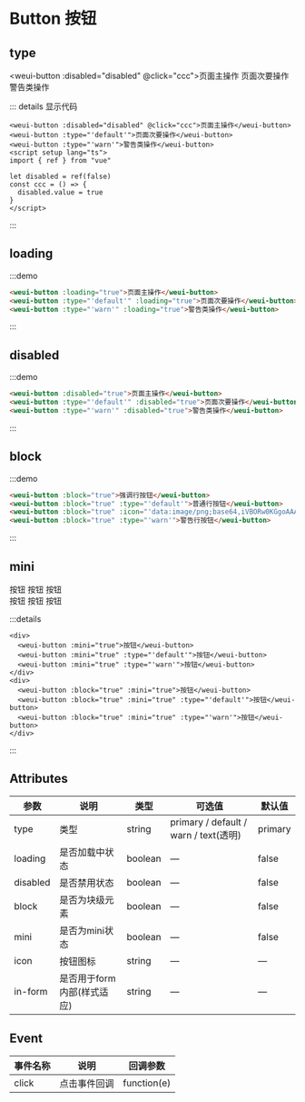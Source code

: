 # Button 按钮

## type

<weui-button :disabled="disabled" @click="ccc">页面主操作</weui-button>
<weui-button :type="'default'">页面次要操作</weui-button>
<weui-button :type="'warn'">警告类操作</weui-button>
<script setup lang="ts">
import { ref } from "vue"

let disabled = ref(false)
const ccc = () => {
  disabled.value = true
}
</script>

::: details 显示代码
```vue
<weui-button :disabled="disabled" @click="ccc">页面主操作</weui-button>
<weui-button :type="'default'">页面次要操作</weui-button>
<weui-button :type="'warn'">警告类操作</weui-button>
<script setup lang="ts">
import { ref } from "vue"

let disabled = ref(false)
const ccc = () => {
  disabled.value = true
}
</script>
```
:::

## loading

:::demo
```html
<weui-button :loading="true">页面主操作</weui-button>
<weui-button :type="'default'" :loading="true">页面次要操作</weui-button>
<weui-button :type="'warn'" :loading="true">警告类操作</weui-button>
```
:::

## disabled

:::demo
```html
<weui-button :disabled="true">页面主操作</weui-button>
<weui-button :type="'default'" :disabled="true">页面次要操作</weui-button>
<weui-button :type="'warn'" :disabled="true">警告类操作</weui-button>
```
:::

## block

:::demo
```html
<weui-button :block="true">强调行按钮</weui-button>
<weui-button :block="true" :type="'default'">普通行按钮</weui-button>
<weui-button :block="true" :icon="'data:image/png;base64,iVBORw0KGgoAAAANSUhEUgAAAC4AAAAuCAMAAABgZ9sFAAAAVFBMVEXx8fHMzMzr6+vn5+fv7+/t7e3d3d2+vr7W1tbHx8eysrKdnZ3p6enk5OTR0dG7u7u3t7ejo6PY2Njh4eHf39/T09PExMSvr6+goKCqqqqnp6e4uLgcLY/OAAAAnklEQVRIx+3RSRLDIAxE0QYhAbGZPNu5/z0zrXHiqiz5W72FqhqtVuuXAl3iOV7iPV/iSsAqZa9BS7YOmMXnNNX4TWGxRMn3R6SxRNgy0bzXOW8EBO8SAClsPdB3psqlvG+Lw7ONXg/pTld52BjgSSkA3PV2OOemjIDcZQWgVvONw60q7sIpR38EnHPSMDQ4MjDjLPozhAkGrVbr/z0ANjAF4AcbXmYAAAAASUVORK5CYII='">强调行按钮</weui-button>
<weui-button :block="true" :type="'warn'">警告行按钮</weui-button>
```
:::

## mini

<div>
  <weui-button :mini="true">按钮</weui-button>
  <weui-button :mini="true" :type="'default'">按钮</weui-button>
  <weui-button :mini="true" :type="'warn'">按钮</weui-button>
</div>
<div>
  <weui-button :block="true" :mini="true">按钮</weui-button>
  <weui-button :block="true" :mini="true" :type="'default'">按钮</weui-button>
  <weui-button :block="true" :mini="true" :type="'warn'">按钮</weui-button>
</div>

:::details
```vue
<div>
  <weui-button :mini="true">按钮</weui-button>
  <weui-button :mini="true" :type="'default'">按钮</weui-button>
  <weui-button :mini="true" :type="'warn'">按钮</weui-button>
</div>
<div>
  <weui-button :block="true" :mini="true">按钮</weui-button>
  <weui-button :block="true" :mini="true" :type="'default'">按钮</weui-button>
  <weui-button :block="true" :mini="true" :type="'warn'">按钮</weui-button>
</div>
```
:::

## Attributes

| 参数     | 说明                       | 类型    | 可选值                                | 默认值  |
| -------- | -------------------------- | ------- | ------------------------------------- | ------- |
| type     | 类型                       | string  | primary / default / warn / text(透明) | primary |
| loading  | 是否加载中状态             | boolean | —                                     | false   |
| disabled | 是否禁用状态               | boolean | —                                     | false   |
| block    | 是否为块级元素             | boolean | —                                     | false   |
| mini     | 是否为mini状态             | boolean | —                                     | false   |
| icon     | 按钮图标                   | string  | —                                     | —       |
| in-form  | 是否用于form内部(样式适应) | string  | —                                     | —       |

## Event

| 事件名称 | 说明         | 回调参数    |
| -------- | ------------ | ----------- |
| click    | 点击事件回调 | function(e) |